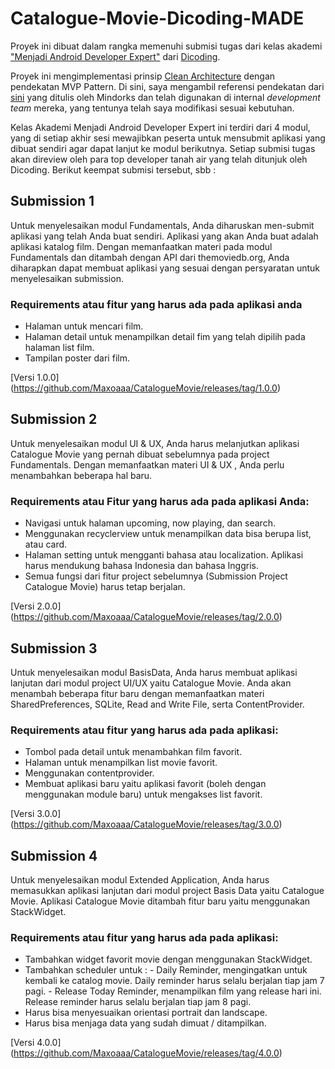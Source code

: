 # Catalogue-Movie-Dicoding-MADE
Proyek ini dibuat dalam rangka memenuhi submisi tugas dari kelas akademi ["Menjadi Android Developer Expert"](https://www.dicoding.com/academies/14?course_ref=4ab7f7ccc61472e7c8d85283) dari [Dicoding](https://www.dicoding.com).

Proyek ini mengimplementasi prinsip [Clean Architecture](https://8thlight.com/blog/uncle-bob/2012/08/13/the-clean-architecture.html) dengan pendekatan MVP Pattern. Di sini, saya mengambil referensi pendekatan dari [sini](https://blog.mindorks.com/android-mvp-architecture-extension-with-interactors-and-repositories-bd4b51972339) yang ditulis oleh Mindorks dan telah digunakan di internal *development team* mereka, yang tentunya telah saya modifikasi sesuai kebutuhan.

Kelas Akademi Menjadi Android Developer Expert ini terdiri dari 4 modul, yang di setiap akhir sesi mewajibkan peserta untuk mensubmit aplikasi
yang dibuat sendiri agar dapat lanjut ke modul berikutnya. Setiap submisi tugas akan direview oleh para top developer tanah air yang 
telah ditunjuk oleh Dicoding. Berikut keempat submisi tersebut, sbb :

## Submission 1
Untuk menyelesaikan modul Fundamentals, Anda diharuskan men-submit aplikasi yang telah Anda buat sendiri. Aplikasi yang akan Anda buat adalah aplikasi katalog film.
Dengan memanfaatkan materi pada modul Fundamentals dan ditambah dengan API dari themoviedb.org, Anda diharapkan dapat membuat aplikasi yang sesuai dengan persyaratan untuk menyelesaikan submission.

### Requirements atau fitur yang harus ada pada aplikasi anda

- Halaman untuk mencari film.
- Halaman detail untuk menampilkan detail fim yang telah dipilih pada halaman list film.
- Tampilan poster dari film.

[Versi 1.0.0] (https://github.com/Maxoaaa/CatalogueMovie/releases/tag/1.0.0)

## Submission 2
Untuk menyelesaikan modul UI & UX, Anda harus melanjutkan aplikasi Catalogue Movie yang pernah dibuat sebelumnya pada project Fundamentals. Dengan memanfaatkan materi UI & UX , Anda perlu menambahkan beberapa hal baru.

### Requirements atau Fitur yang harus ada pada aplikasi Anda:

- Navigasi untuk halaman upcoming, now playing, dan search.
- Menggunakan recyclerview untuk menampilkan data bisa berupa list, atau card.
- Halaman setting untuk mengganti bahasa atau localization. Aplikasi harus mendukung bahasa Indonesia dan bahasa Inggris.
- Semua fungsi dari fitur project sebelumnya (Submission Project Catalogue Movie) harus tetap berjalan.

[Versi 2.0.0] (https://github.com/Maxoaaa/CatalogueMovie/releases/tag/2.0.0)

## Submission 3
Untuk menyelesaikan modul BasisData, Anda harus membuat aplikasi lanjutan dari modul project UI/UX yaitu Catalogue Movie. Anda akan menambah beberapa fitur baru dengan memanfaatkan materi SharedPreferences, SQLite, Read and Write File, serta ContentProvider.

### Requirements atau fitur yang harus ada pada aplikasi:

- Tombol pada detail untuk menambahkan film favorit.
- Halaman untuk menampilkan list movie favorit.
- Menggunakan contentprovider.
- Membuat aplikasi baru yaitu aplikasi favorit (boleh dengan menggunakan module baru) untuk mengakses list favorit.

[Versi 3.0.0] (https://github.com/Maxoaaa/CatalogueMovie/releases/tag/3.0.0)

## Submission 4
Untuk menyelesaikan modul Extended Application, Anda harus memasukkan aplikasi lanjutan dari modul project Basis Data yaitu Catalogue Movie. Aplikasi Catalogue Movie ditambah fitur baru yaitu menggunakan StackWidget.

### Requirements atau fitur yang harus ada pada aplikasi:

- Tambahkan widget favorit movie dengan menggunakan StackWidget.
- Tambahkan scheduler untuk :
      - Daily Reminder, mengingatkan untuk kembali ke catalog movie. Daily reminder harus selalu berjalan tiap jam 7 pagi.
      - Release Today Reminder, menampilkan film yang release hari ini. Release reminder harus selalu berjalan tiap jam 8 pagi.
- Harus bisa menyesuaikan orientasi portrait dan landscape.
- Harus bisa menjaga data yang sudah dimuat / ditampilkan.

[Versi 4.0.0] (https://github.com/Maxoaaa/CatalogueMovie/releases/tag/4.0.0)

